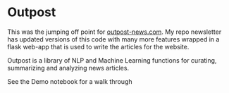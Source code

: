 # Outpost

This was the jumping off point for [outpost-news.com](https://outpost-news.com).
My repo newsletter has updated versions of this code with many more features wrapped in a flask web-app that is used to write the articles for the website.

Outpost is a library of NLP and Machine Learning functions for curating, summarizing and analyzing news articles.

See the Demo notebook for a walk through

